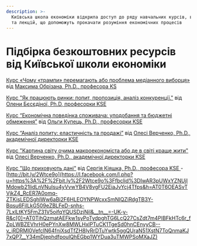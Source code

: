 ```yaml
---
description: >-
  Київська школа економіки відкрила доступ до ряду навчальних курсів, вебінарів
  та лекцій, що допоможуть прокачати розуміння економічних процесів
---
```


# Підбірка безкоштовних ресурсів від Київської школи економіки

[Курс «Чому «трампи» перемагають або проблема медіанного виборця»](http://bit.ly/3a5avLc%20) від [Максима Обрізана, Ph.D., професора KS](https://kse.ua/ua/people/maksym-obrizan/)

[Курс "Як працюють ринки: попит, пропозиція, аналіз конкуренції."](http://bit.ly/3be4xYN) від [Олени Бєсєдіної, Ph.D, професорки KSE](https://kse.ua/ua/people/elena-besedina/)

[Курс “Економічна поведінка споживача: уподобання та бюджетні обмеження”](http://bit.ly/2IYD6pB) від [Ольги Купець, Ph.D., професорки KSE](https://kse.ua/ua/people/olga-kupets/)

[Курс “Аналіз попиту: еластичність та продажі”](http://bit.ly/2J366fO) від [Олесі Верченко, Ph.D., академічної директорки KSE](https://kse.ua/ua/people/olesia-verchenko/)

[Курс "Картина світу очима макроекономіста або де в світі краще жити"](http://bit.ly/33tOUcS) від [Олесі Верченко, Ph.D., академічної директорки KSE](https://kse.ua/ua/people/olesia-verchenko/)

[Курс "Що приховують дані"](http://bit.ly/2Wtce9o) від [Сергія Кіяшка, Ph.D., професора KSE ](https://kse.ua/ua/people/sergii-kiiashko/)- [http://bit.ly/2Wtce9o](https://l.facebook.com/l.php?u=https%3A%2F%2Fbit.ly%2F2Wtce9o%3Ffbclid%3DIwAR3pUWxYZNUjIMdowb21IidLnVNuIsu4yVvwYB4V8vgFU2EiaJvYcj4Tfps&h=AT0T6OEASvTVjkZ4_RcER7A0omq-ZTKisLEDSghlWw6aBi2F6HLEOYNPWcxxSmNIQZiRdgTB3Y-Bqsu6FilLkG509eZBLFeD-snhs-7LxlLtKY5FmZ31V5oifqYQUSDzjNil&__tn__=-UK-y-R&c[0]=AT0TihQzmatAEFkw1syPoTydpghTG6LcQ27CsZdt7m4PIBFkHTc6r_fZpLWBZEVhrH0ePYnXw8MWLHxlPTuCK1TgeSd0hnCEnyyCB--v_jRDRMl0VefclN64fniXsdTfZH8IyRrDTuYwtk5ggQUraN51XstN7ToQnmaKJ7xQP7__Y34mDjephdfpoulQhEGbp1WYDua3uTMWPSoMXaJZ)

